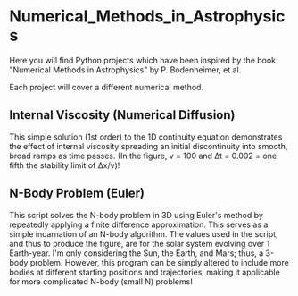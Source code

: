# Numerical_Methods_in_Astrophysics


Here you will find Python projects which have been inspired by the book "Numerical Methods in Astrophysics" by P. Bodenheimer, et al.

Each project will cover a different numerical method.


## Internal Viscosity (Numerical Diffusion)

This simple solution (1st order) to the 1D continuity equation demonstrates the effect of internal viscosity spreading an initial discontinuity into smooth, broad ramps as time passes. (In the figure, v = 100 and ∆t = 0.002 = one fifth the stability limit of ∆x/v)!


## N-Body Problem (Euler)

This script solves the N-body problem in 3D using Euler's method by repeatedly applying a finite difference approximation. This serves as a simple incarnation of an N-body algorithm. The values used in the script, and thus to produce the figure, are for the solar system evolving over 1 Earth-year. I'm only considering the Sun, the Earth, and Mars; thus, a 3-body problem. However, this program can be simply altered to include more bodies at different starting positions and trajectories, making it applicable for more complicated N-body (small N) problems!


